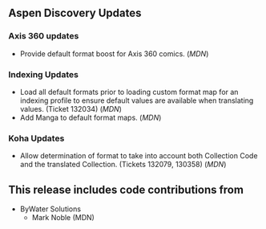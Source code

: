 ## Aspen Discovery Updates
### Axis 360 updates
- Provide default format boost for Axis 360 comics. (*MDN*)

### Indexing Updates
- Load all default formats prior to loading custom format map for an indexing profile to ensure default values are available when translating values. (Ticket 132034) (*MDN*)
- Add Manga to default format maps. (*MDN*)

### Koha Updates
- Allow determination of format to take into account both Collection Code and the translated Collection. (Tickets 132079, 130358) (*MDN*)

## This release includes code contributions from
- ByWater Solutions
  - Mark Noble (MDN)
